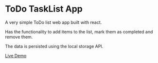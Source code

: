 # ToDo TaskList App

A very simple ToDo list web app built with react.

Has the functionality to add items to the list, mark them as completed and remove them.

The data is persisted using the local storage API.

[Live Demo](https://ebrann-todo-frontend.herokuapp.com/)
